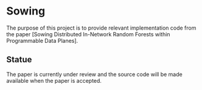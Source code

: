 # Sowing
The purpose of this project is to provide relevant implementation code from the paper [Sowing Distributed In-Network Random Forests within Programmable Data Planes].
## Statue
The paper is currently under review and the source code will be made available when the paper is accepted.
